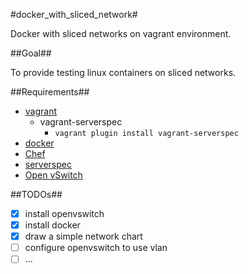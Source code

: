 #docker_with_sliced_network#

Docker with sliced networks on vagrant environment.

##Goal##

To provide testing linux containers on sliced networks.

##Requirements##
- [vagrant](http://www.vagrantup.com/)
    - vagrant-serverspec
        - `vagrant plugin install vagrant-serverspec`
- [docker](https://www.docker.io/)
- [Chef](http://www.getchef.com/chef/)
- [serverspec](http://serverspec.org/)
- [Open vSwitch](http://openvswitch.org/)

##TODOs##
- [x] install openvswitch
- [x] install docker
- [x] draw a simple network chart
- [ ] configure openvswitch to use vlan
- [ ] ...
